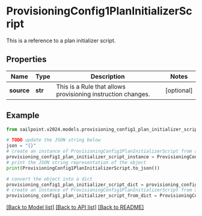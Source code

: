 # ProvisioningConfig1PlanInitializerScript

This is a reference to a plan initializer script.

## Properties

Name | Type | Description | Notes
------------ | ------------- | ------------- | -------------
**source** | **str** | This is a Rule that allows provisioning instruction changes. | [optional] 

## Example

```python
from sailpoint.v2024.models.provisioning_config1_plan_initializer_script import ProvisioningConfig1PlanInitializerScript

# TODO update the JSON string below
json = "{}"
# create an instance of ProvisioningConfig1PlanInitializerScript from a JSON string
provisioning_config1_plan_initializer_script_instance = ProvisioningConfig1PlanInitializerScript.from_json(json)
# print the JSON string representation of the object
print(ProvisioningConfig1PlanInitializerScript.to_json())

# convert the object into a dict
provisioning_config1_plan_initializer_script_dict = provisioning_config1_plan_initializer_script_instance.to_dict()
# create an instance of ProvisioningConfig1PlanInitializerScript from a dict
provisioning_config1_plan_initializer_script_from_dict = ProvisioningConfig1PlanInitializerScript.from_dict(provisioning_config1_plan_initializer_script_dict)
```
[[Back to Model list]](../README.md#documentation-for-models) [[Back to API list]](../README.md#documentation-for-api-endpoints) [[Back to README]](../README.md)


